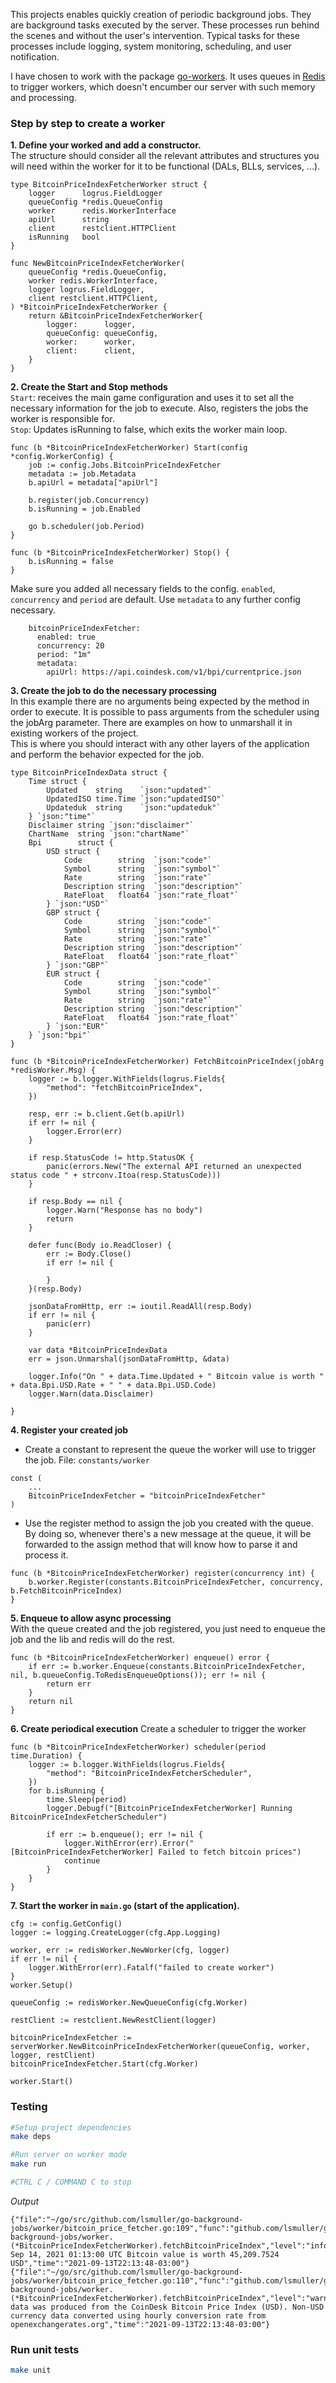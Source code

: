 This projects enables quickly creation of periodic background jobs. They are background tasks executed by the server. These processes run behind the scenes and without the user's intervention. Typical tasks for these processes include logging, system monitoring, scheduling, and user notification.

I have chosen to work with the package [go-workers](https://github.com/topfreegames/go-workers). It uses queues in [Redis](https://redis.io/) to trigger workers, which doesn't encumber our server with such memory and processing.

### Step by step to create a worker

**1. Define your worked and add a constructor.**  
The structure should consider all the relevant attributes and structures you will need within the worker for it to be functional (DALs, BLLs, services, ...).

```
type BitcoinPriceIndexFetcherWorker struct {
	logger      logrus.FieldLogger
	queueConfig *redis.QueueConfig
	worker      redis.WorkerInterface
	apiUrl      string
	client      restclient.HTTPClient
	isRunning   bool
}

func NewBitcoinPriceIndexFetcherWorker(
	queueConfig *redis.QueueConfig,
	worker redis.WorkerInterface,
	logger logrus.FieldLogger,
	client restclient.HTTPClient,
) *BitcoinPriceIndexFetcherWorker {
	return &BitcoinPriceIndexFetcherWorker{
		logger:      logger,
		queueConfig: queueConfig,
		worker:      worker,
		client:      client,
	}
}
```

**2. Create the Start and Stop methods**   
`Start`: receives the main game configuration and uses it to set all the necessary information for the job to execute. Also, registers the jobs the worker is responsible for.  
`Stop`: Updates isRunning to false, which exits the worker main loop.
```
func (b *BitcoinPriceIndexFetcherWorker) Start(config *config.WorkerConfig) {
	job := config.Jobs.BitcoinPriceIndexFetcher
	metadata := job.Metadata
	b.apiUrl = metadata["apiUrl"]

	b.register(job.Concurrency)
	b.isRunning = job.Enabled

	go b.scheduler(job.Period)
}

func (b *BitcoinPriceIndexFetcherWorker) Stop() {
	b.isRunning = false
}
```
Make sure you added all necessary fields to the config. `enabled`, `concurrency` and `period` are default. Use `metadata` to any further config necessary.
```
    bitcoinPriceIndexFetcher:
      enabled: true
      concurrency: 20
      period: "1m"
      metadata:
        apiUrl: https://api.coindesk.com/v1/bpi/currentprice.json
```

**3. Create the job to do the necessary processing**  
In this example there are no arguments being expected by the method in order to execute. It is possible to pass arguments from the scheduler using the jobArg parameter. There are examples on how to unmarshall it in existing workers of the project.  
This is where you should interact with any other layers of the application and perform the behavior expected for the job.
```
type BitcoinPriceIndexData struct {
	Time struct {
		Updated    string    `json:"updated"`
		UpdatedISO time.Time `json:"updatedISO"`
		Updateduk  string    `json:"updateduk"`
	} `json:"time"`
	Disclaimer string `json:"disclaimer"`
	ChartName  string `json:"chartName"`
	Bpi        struct {
		USD struct {
			Code        string  `json:"code"`
			Symbol      string  `json:"symbol"`
			Rate        string  `json:"rate"`
			Description string  `json:"description"`
			RateFloat   float64 `json:"rate_float"`
		} `json:"USD"`
		GBP struct {
			Code        string  `json:"code"`
			Symbol      string  `json:"symbol"`
			Rate        string  `json:"rate"`
			Description string  `json:"description"`
			RateFloat   float64 `json:"rate_float"`
		} `json:"GBP"`
		EUR struct {
			Code        string  `json:"code"`
			Symbol      string  `json:"symbol"`
			Rate        string  `json:"rate"`
			Description string  `json:"description"`
			RateFloat   float64 `json:"rate_float"`
		} `json:"EUR"`
	} `json:"bpi"`
}

func (b *BitcoinPriceIndexFetcherWorker) FetchBitcoinPriceIndex(jobArg *redisWorker.Msg) {
	logger := b.logger.WithFields(logrus.Fields{
		"method": "fetchBitcoinPriceIndex",
	})

	resp, err := b.client.Get(b.apiUrl)
	if err != nil {
		logger.Error(err)
	}

	if resp.StatusCode != http.StatusOK {
		panic(errors.New("The external API returned an unexpected status code " + strconv.Itoa(resp.StatusCode)))
	}

	if resp.Body == nil {
		logger.Warn("Response has no body")
		return
	}

	defer func(Body io.ReadCloser) {
		err := Body.Close()
		if err != nil {

		}
	}(resp.Body)

	jsonDataFromHttp, err := ioutil.ReadAll(resp.Body)
	if err != nil {
		panic(err)
	}

	var data *BitcoinPriceIndexData
	err = json.Unmarshal(jsonDataFromHttp, &data)

	logger.Info("On " + data.Time.Updated + " Bitcoin value is worth " + data.Bpi.USD.Rate + " " + data.Bpi.USD.Code)
	logger.Warn(data.Disclaimer)

}
```

**4. Register your created job**
- Create a constant to represent the queue the worker will use to trigger the job. File: `constants/worker`
```
const (
    ...
	BitcoinPriceIndexFetcher = "bitcoinPriceIndexFetcher"
)
```
- Use the register method to assign the job you created with the queue. By doing so, whenever there's a new message at the queue, it will be forwarded to the assign method that will know how to parse it and process it.
```
func (b *BitcoinPriceIndexFetcherWorker) register(concurrency int) {
	b.worker.Register(constants.BitcoinPriceIndexFetcher, concurrency, b.FetchBitcoinPriceIndex)
}
```

**5. Enqueue to allow async processing**  
With the queue created and the job registered, you just need to enqueue the job and the lib and redis will do the rest.
```
func (b *BitcoinPriceIndexFetcherWorker) enqueue() error {
	if err := b.worker.Enqueue(constants.BitcoinPriceIndexFetcher, nil, b.queueConfig.ToRedisEnqueueOptions()); err != nil {
		return err
	}
	return nil
}
```
**6. Create periodical execution**
Create a scheduler to trigger the worker
```
func (b *BitcoinPriceIndexFetcherWorker) scheduler(period time.Duration) {
	logger := b.logger.WithFields(logrus.Fields{
		"method": "BitcoinPriceIndexFetcherScheduler",
	})
	for b.isRunning {
		time.Sleep(period)
		logger.Debugf("[BitcoinPriceIndexFetcherWorker] Running BitcoinPriceIndexFetcherScheduler")

		if err := b.enqueue(); err != nil {
			logger.WithError(err).Error("[BitcoinPriceIndexFetcherWorker] Failed to fetch bitcoin prices")
			continue
		}
	}
}
```

**7. Start the worker in `main.go` (start of the application).**
```
cfg := config.GetConfig()
logger := logging.CreateLogger(cfg.App.Logging)

worker, err := redisWorker.NewWorker(cfg, logger)
if err != nil {
    logger.WithError(err).Fatalf("failed to create worker")
}
worker.Setup()

queueConfig := redisWorker.NewQueueConfig(cfg.Worker)

restClient := restclient.NewRestClient(logger)

bitcoinPriceIndexFetcher := serverWorker.NewBitcoinPriceIndexFetcherWorker(queueConfig, worker, logger, restClient)
bitcoinPriceIndexFetcher.Start(cfg.Worker)

worker.Start()
```

### Testing
```bash
#Setup project dependencies
make deps

#Run server on worker mode
make run

#CTRL C / COMMAND C to stop
```

_Output_
```
{"file":"~/go/src/github.com/lsmuller/go-background-jobs/worker/bitcoin_price_fetcher.go:109","func":"github.com/lsmuller/go-background-jobs/worker.(*BitcoinPriceIndexFetcherWorker).fetchBitcoinPriceIndex","level":"info","method":"fetchBitcoinPriceIndex","msg":"On Sep 14, 2021 01:13:00 UTC Bitcoin value is worth 45,209.7524 USD","time":"2021-09-13T22:13:48-03:00"}
{"file":"~/go/src/github.com/lsmuller/go-background-jobs/worker/bitcoin_price_fetcher.go:110","func":"github.com/lsmuller/go-background-jobs/worker.(*BitcoinPriceIndexFetcherWorker).fetchBitcoinPriceIndex","level":"warning","method":"fetchBitcoinPriceIndex","msg":"This data was produced from the CoinDesk Bitcoin Price Index (USD). Non-USD currency data converted using hourly conversion rate from openexchangerates.org","time":"2021-09-13T22:13:48-03:00"}
```

### Run unit tests
```bash
make unit
```